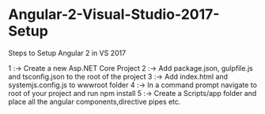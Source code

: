 # Angular-2-Visual-Studio-2017-Setup
Steps to Setup Angular 2 in VS 2017


1 :-> Create a new Asp.NET Core Project
2 :-> Add package.json, gulpfile.js and tsconfig.json to the root of the project
3 :-> Add index.html and systemjs.config.js to wwwroot folder
4 :-> In a command prompt navigate to root of your project and run npm install
5 :-> Create a Scripts/app folder and place all the angular components,directive pipes etc.
